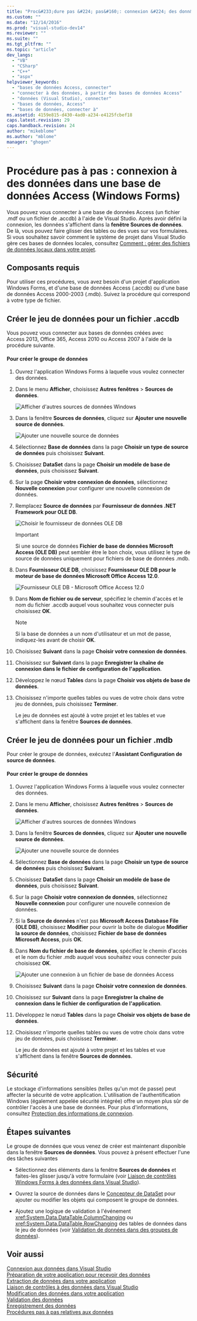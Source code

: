 ```yaml
---
title: "Proc&#233;dure pas &#224; pas&#160;: connexion &#224; des donn&#233;es dans une base de donn&#233;es Access (Windows Forms) | Microsoft Docs"
ms.custom: ""
ms.date: "12/14/2016"
ms.prod: "visual-studio-dev14"
ms.reviewer: ""
ms.suite: ""
ms.tgt_pltfrm: ""
ms.topic: "article"
dev_langs: 
  - "VB"
  - "CSharp"
  - "C++"
  - "aspx"
helpviewer_keywords: 
  - "bases de données Access, connecter"
  - "connecter à des données, à partir des bases de données Access"
  - "données (Visual Studio), connecter"
  - "bases de données, Access"
  - "bases de données, connecter à"
ms.assetid: 4159e815-d430-4ad0-a234-e4125fcbef18
caps.latest.revision: 29
caps.handback.revision: 24
author: "mikeblome"
ms.author: "mblome"
manager: "ghogen"
---
```

# Proc&#233;dure pas &#224; pas&#160;: connexion &#224; des donn&#233;es dans une base de donn&#233;es Access (Windows Forms)
Vous pouvez vous connecter à une base de données Access \(un fichier .mdf ou un fichier de .accdb\) à l'aide de Visual Studio.  Après avoir défini la connexion, les données s'affichent dans la **fenêtre Sources de données**.  De là, vous pouvez faire glisser des tables ou des vues sur vos formulaires.  Si vous souhaitez savoir comment le système de projet dans Visual Studio gère ces bases de données locales, consultez [Comment : gérer des fichiers de données locaux dans votre projet](../data-tools/how-to-manage-local-data-files-in-your-project.md).  
  
## Composants requis  
 Pour utiliser ces procédures, vous avez besoin d'un projet d'application Windows Forms, et d'une base de données Access \(.accdb\) ou d'une base de données Access 2000\-2003 \(.mdb\).  Suivez la procédure qui correspond à votre type de fichier.  
  
## Créer le jeu de données pour un fichier .accdb  
 Vous pouvez vous connecter aux bases de données créées avec Access 2013, Office 365, Access 2010 ou Access 2007 à l'aide de la procédure suivante.  
  
#### Pour créer le groupe de données  
  
1.  Ouvrez l'application Windows Forms à laquelle vous voulez connecter des données.  
  
2.  Dans le menu **Afficher**, choisissez **Autres fenêtres** \> **Sources de données**.  
  
     ![Afficher d'autres sources de données Windows](~/docs/data-tools/media/viewdatasources.png "ViewDataSources")  
  
3.  Dans la fenêtre **Sources de données**, cliquez sur **Ajouter une nouvelle source de données**.  
  
     ![Ajouter une nouvelle source de données](~/docs/data-tools/media/dataaddnewdatasource.png "dataAddNewDataSource")  
  
4.  Sélectionnez **Base de données** dans la page **Choisir un type de source de données** puis choisissez **Suivant**.  
  
5.  Choisissez **DataSet** dans la page **Choisir un modèle de base de données**, puis choisissez **Suivant**.  
  
6.  Sur la page **Choisir votre connexion de données**, sélectionnez **Nouvelle connexion** pour configurer une nouvelle connexion de données.  
  
7.  Remplacez **Source de données** par **Fournisseur de données .NET Framework pour OLE DB**.  
  
     ![Choisir le fournisseur de données OLE DB](../data-tools/media/datachangedatasourceoledb.png "dataChangeDataSourceOLEDB")  
  
    > [!IMPORTANT]
    >  Si une source de données **Fichier de base de données Microsoft Access \(OLE DB\)** peut sembler être le bon choix, vous utilisez le type de source de données uniquement pour fichiers de base de données .mdb.  
  
8.  Dans **Fournisseur OLE DB**, choisissez **Fournisseur OLE DB pour le moteur de base de données Microsoft Office Access 12.0**.  
  
     ![Fournisseur OLE DB &#45; Microsoft Office Access 12.0](../data-tools/media/dataoledbprovideroffice12access.png "dataOLEDBProviderOffice12Access")  
  
9. Dans **Nom de fichier ou de serveur**, spécifiez le chemin d'accès et le nom du fichier .accdb auquel vous souhaitez vous connecter puis choisissez **OK**.  
  
    > [!NOTE]
    >  Si la base de données a un nom d'utilisateur et un mot de passe, indiquez\-les avant de choisir **OK**.  
  
10. Choisissez **Suivant** dans la page **Choisir votre connexion de données**.  
  
11. Choisissez sur **Suivant** dans la page **Enregistrer la chaîne de connexion dans le fichier de configuration de l'application**.  
  
12. Développez le nœud **Tables** dans la page **Choisir vos objets de base de données**.  
  
13. Choisissez n'importe quelles tables ou vues de votre choix dans votre jeu de données, puis choisissez **Terminer**.  
  
     Le jeu de données est ajouté à votre projet et les tables et vue s'affichent dans la fenêtre **Sources de données**.  
  
## Créer le jeu de données pour un fichier .mdb  
 Pour créer le groupe de données, exécutez l'**Assistant Configuration de source de données**.  
  
#### Pour créer le groupe de données  
  
1.  Ouvrez l'application Windows Forms à laquelle vous voulez connecter des données.  
  
2.  Dans le menu **Afficher**, choisissez **Autres fenêtres** \> **Sources de données**.  
  
     ![Afficher d'autres sources de données Windows](~/docs/data-tools/media/viewdatasources.png "ViewDataSources")  
  
3.  Dans la fenêtre **Sources de données**, cliquez sur **Ajouter une nouvelle source de données**.  
  
     ![Ajouter une nouvelle source de données](~/docs/data-tools/media/dataaddnewdatasource.png "dataAddNewDataSource")  
  
4.  Sélectionnez **Base de données** dans la page **Choisir un type de source de données** puis choisissez **Suivant**.  
  
5.  Choisissez **DataSet** dans la page **Choisir un modèle de base de données**, puis choisissez **Suivant**.  
  
6.  Sur la page **Choisir votre connexion de données**, sélectionnez **Nouvelle connexion** pour configurer une nouvelle connexion de données.  
  
7.  Si la **Source de données** n'est pas **Microsoft Access Database File \(OLE DB\)**, choisissez **Modifier** pour ouvrir la boîte de dialogue **Modifier la source de données**, choisissez **Fichier de base de données Microsoft Access**, puis **OK**.  
  
8.  Dans **Nom du fichier de base de données**, spécifiez le chemin d'accès et le nom du fichier .mdb auquel vous souhaitez vous connecter puis choisissez **OK**.  
  
     ![Ajouter une connexion à un fichier de base de données Access](../data-tools/media/dataaddconnectionaccessmdb.png "dataAddConnectionAccessMDB")  
  
9. Choisissez **Suivant** dans la page **Choisir votre connexion de données**.  
  
10. Choisissez sur **Suivant** dans la page **Enregistrer la chaîne de connexion dans le fichier de configuration de l'application**.  
  
11. Développez le nœud **Tables** dans la page **Choisir vos objets de base de données**.  
  
12. Choisissez n'importe quelles tables ou vues de votre choix dans votre jeu de données, puis choisissez **Terminer**.  
  
     Le jeu de données est ajouté à votre projet et les tables et vue s'affichent dans la fenêtre **Sources de données**.  
  
## Sécurité  
 Le stockage d'informations sensibles \(telles qu'un mot de passe\) peut affecter la sécurité de votre application.  L'utilisation de l'authentification Windows \(également appelée sécurité intégrée\) offre un moyen plus sûr de contrôler l'accès à une base de données.  Pour plus d'informations, consultez [Protection des informations de connexion](../Topic/Protecting%20Connection%20Information.md).  
  
## Étapes suivantes  
 Le groupe de données que vous venez de créer est maintenant disponible dans la fenêtre **Sources de données**.  Vous pouvez à présent effectuer l'une des tâches suivantes  
  
-   Sélectionnez des éléments dans la fenêtre **Sources de données** et faites\-les glisser jusqu'à votre formulaire \(voir [Liaison de contrôles Windows Forms à des données dans Visual Studio](../data-tools/bind-windows-forms-controls-to-data-in-visual-studio.md)\).  
  
-   Ouvrez la source de données dans le [Concepteur de DataSet](../data-tools/creating-and-editing-typed-datasets.md) pour ajouter ou modifier les objets qui composent le groupe de données.  
  
-   Ajoutez une logique de validation à l'événement <xref:System.Data.DataTable.ColumnChanging> ou <xref:System.Data.DataTable.RowChanging> des tables de données dans le jeu de données \(voir [Validation de données dans des groupes de données](../data-tools/validate-data-in-datasets.md)\).  
  
## Voir aussi  
 [Connexion aux données dans Visual Studio](../data-tools/connecting-to-data-in-visual-studio.md)   
 [Préparation de votre application pour recevoir des données](../Topic/Preparing%20Your%20Application%20to%20Receive%20Data.md)   
 [Extraction de données dans votre application](../data-tools/fetching-data-into-your-application.md)   
 [Liaison de contrôles à des données dans Visual Studio](../data-tools/bind-controls-to-data-in-visual-studio.md)   
 [Modification des données dans votre application](../data-tools/editing-data-in-your-application.md)   
 [Validation des données](../Topic/Validating%20Data.md)   
 [Enregistrement des données](../data-tools/saving-data.md)   
 [Procédures pas à pas relatives aux données](../Topic/Data%20Walkthroughs.md)